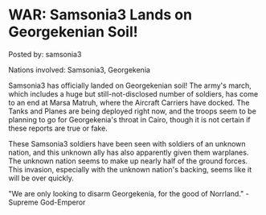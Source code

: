 # WAR: Samsonia3 Lands on Georgekenian Soil!

Posted by: samsonia3

Nations involved: Samsonia3, Georgekenia

Samsonia3 has officially landed on Georgekenian soil! The army's march, which includes a huge but still-not-disclosed number of soldiers, has come to an end at Marsa Matruh, where the Aircraft Carriers have docked. The Tanks and Planes are being deployed right now, and the troops seem to be planning to go for Georgekenia's throat in Cairo, though it is not certain if these reports are true or fake. 

These Samsonia3 soldiers have been seen with soldiers of an unknown nation, and this unknown ally has also apparently given them warplanes. The unknown nation seems to make up nearly half of the ground forces. This invasion, especially with the unknown nation's backing, seems like it will be over quickly.

"We are only looking to disarm Georgekenia, for the good of Norrland." -Supreme God-Emperor